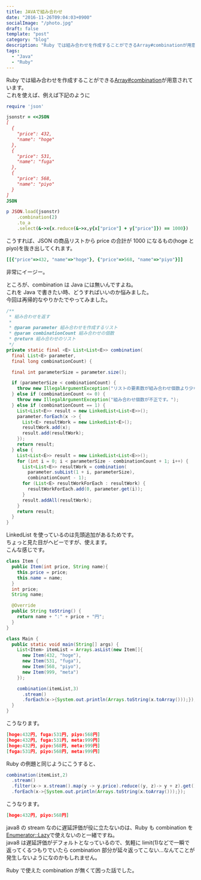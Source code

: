 ```yaml
---
title: JAVAで組み合わせ
date: "2016-11-26T09:04:03+0900"
socialImage: "/photo.jpg"
draft: false
template: "post"
category: "blog"
description: "Ruby では組み合わせを作成することができるArray#combinationが用意されています。これを使えば、例えば下記のように…"
tags:
  - "Java"
  - "Ruby"
---
```


Ruby では組み合わせを作成することができる[Array#combination](https://docs.ruby-lang.org/ja/latest/method/Array/i/combination.html)が用意されています。  
これを使えば、例えば下記のように

```ruby
require 'json'

jsonstr = <<JSON
[
  {
    "price": 432,
    "name": "hoge"
  },
  {
    "price": 531,
    "name": "fuga"
  },
  {
    "price": 568,
    "name": "piyo"
  }
]
JSON

p JSON.load(jsonstr)
    .combination(2)
    .to_a
    .select(&->x{x.reduce(&->x,y{x["price"] + y["price"]}) == 1000})
```

こうすれば、JSON の商品リストから price の合計が 1000 になるもの(hoge と piyo)を抜き出してくれます。

```ruby
[[{"price"=>432, "name"=>"hoge"}, {"price"=>568, "name"=>"piyo"}]]
```

非常にイージー。

ところが、combination は Java には無いんですよね。  
これを Java で書きたい時、どうすればいいのか悩みました。  
今回は再帰的なやりかたでやってみました。

```java
/**
 * 組み合わせを返す
 *
 * @param parameter 組み合わせを作成するリスト
 * @param combinationCount 組み合わせの個数
 * @return 組み合わせのリスト
 */
private static final <E> List<List<E>> combination(
  final List<E> parameter,
  final long combinationCount) {

  final int parameterSize = parameter.size();

  if (parameterSize < combinationCount) {
    throw new IllegalArgumentException("リストの要素数が組み合わせ個数より少ないです。");
  } else if (combinationCount <= 0) {
    throw new IllegalArgumentException("組み合わせ個数が不正です。");
  } else if (combinationCount == 1) {
    List<List<E>> result = new LinkedList<List<E>>();
    parameter.forEach(x -> {
      List<E> resultWork = new LinkedList<E>();
      resultWork.add(x);
      result.add(resultWork);
    });
    return result;
  } else {
    List<List<E>> result = new LinkedList<List<E>>();
    for (int i = 0; i < parameterSize - combinationCount + 1; i++) {
      List<List<E>> resultWork = combination(
        parameter.subList(1 + i, parameterSize),
        combinationCount - 1);
      for (List<E> resultWorkForEach : resultWork) {
        resultWorkForEach.add(0, parameter.get(i));
      }
      result.addAll(resultWork);
    }
    return result;
  }
}
```

LinkedList を使っているのは先頭追加があるためです。  
ちょっと見た目がヘビーですが、使えます。  
こんな感じです。

```java
class Item {
  public Item(int price, String name){
    this.price = price;
    this.name = name;
  }
  int price;
  String name;

  @Override
  public String toString() {
    return name + ":" + price + "円";
  }
}

class Main {
  public static void main(String[] args) {
    List<Item> itemList = Arrays.asList(new Item[]{
      new Item(432, "hoge"),
      new Item(531, "fuga"),
      new Item(568, "piyo"),
      new Item(999, "meta")
    });

    combination(itemList,3)
      .stream()
      .forEach(x->{System.out.println(Arrays.toString(x.toArray()));});
  }
}
```

こうなります。

```json
[hoge:432円, fuga:531円, piyo:568円]
[hoge:432円, fuga:531円, meta:999円]
[hoge:432円, piyo:568円, meta:999円]
[fuga:531円, piyo:568円, meta:999円]
```

Ruby の例題と同じようにこうすると、

```java
combination(itemList,2)
  .stream()
  .filter(x-> x.stream().map(y -> y.price).reduce((y, z)-> y + z).get() == 1000)
  .forEach(x->{System.out.println(Arrays.toString(x.toArray()));});
```

こうなります。

```json
[hoge:432円, piyo:568円]
```

java8 の stream なのに遅延評価が役に立たないのは、Ruby も combination を[Enumerator::Lazy](https://docs.ruby-lang.org/ja/latest/class/Enumerator=3a=3aLazy.html)で使えないのと一緒ですね。  
java8 は遅延評価がデフォルトとなっているので、気軽に limit(1)などで一瞬で返ってくるつもりでいたら combination 部分が延々返ってこない…なんてことが発生しないようになのかもしれません。

Ruby で使えた combination が無くて困った話でした。
